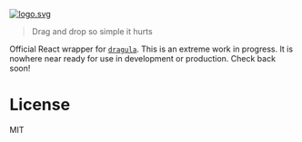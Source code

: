 [![logo.svg][3]][2]

> Drag and drop so simple it hurts

Official React wrapper for [`dragula`][4]. This is an extreme work in progress. It is nowhere near ready for use in development or production. Check back soon!

# License

MIT

[1]: https://github.com/bevacqua/react-dragula/blob/master/resources/demo.png
[2]: http://bevacqua.github.io/react-dragula/
[3]: https://github.com/bevacqua/react-dragula/blob/master/resources/logo.png
[4]: https://github.com/bevacqua/dragula
